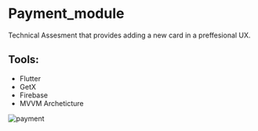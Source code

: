 # Payment_module
Technical Assesment that provides adding a new card in a preffesional UX.

## Tools:
- Flutter
- GetX
- Firebase
- MVVM Archeticture

![payment](https://github.com/user-attachments/assets/f226a8f6-4b89-4b8e-a1cb-603dd14a0054)
